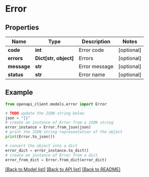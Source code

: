 # Error


## Properties

Name | Type | Description | Notes
------------ | ------------- | ------------- | -------------
**code** | **int** | Error code | [optional] 
**errors** | **Dict[str, object]** | Errors | [optional] 
**message** | **str** | Error message | [optional] 
**status** | **str** | Error name | [optional] 

## Example

```python
from openapi_client.models.error import Error

# TODO update the JSON string below
json = "{}"
# create an instance of Error from a JSON string
error_instance = Error.from_json(json)
# print the JSON string representation of the object
print(Error.to_json())

# convert the object into a dict
error_dict = error_instance.to_dict()
# create an instance of Error from a dict
error_from_dict = Error.from_dict(error_dict)
```
[[Back to Model list]](../README.md#documentation-for-models) [[Back to API list]](../README.md#documentation-for-api-endpoints) [[Back to README]](../README.md)


